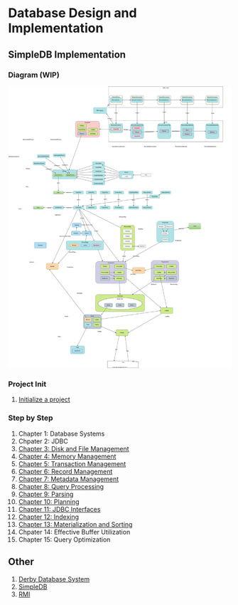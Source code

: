 # Database Design and Implementation

## SimpleDB Implementation

### Diagram (WIP)

![](simpledb/docs/simpledb.drawio.svg)
### Project Init
1. [Initialize a project](simpledb/docs/00-initialize-project.md)
### Step by Step
1. Chapter 1: Database Systems
1. Chpater 2: JDBC
1. [Chapter 3: Disk and File Management](simpledb/docs/03-disk-file-management.md)
1. [Chapter 4: Memory Management](simpledb/docs/04-memory-management.md)
1. [Chapter 5: Transaction Management](simpledb/docs/05-transaction-management.md)
1. [Chapter 6: Record Management](simpledb/docs/06-record-management.md)
1. [Chapter 7: Metadata Management](simpledb/docs/07-metadata-management.md)
1. [Chapter 8: Query Processing](simpledb/docs/08-query-processing.md)
1. [Chapter 9: Parsing](simpledb/docs/09-parsing.md)
1. [Chapter 10: Planning](simpledb/docs/10-planning.md)
1. [Chapter 11: JDBC Interfaces](simpledb/docs/11-jdbc-interfaces.md)
1. [Chapter 12: Indexing](simpledb/docs/12-indexing.md)
1. [Chapter 13: Materialization and Sorting](simpledb/docs/13-materialization-and-sorting.md)
1. Chpater 14: Effective Buffer Utilization
1. Chapter 15: Query Optimization


## Other

1. [Derby Database System](docs/01-database-systems/02-derbydatabase-system)
1. [SimpleDB](docs/01-database-systems/04-simpledb/README.md)
1. [RMI](rmi/README.md)
